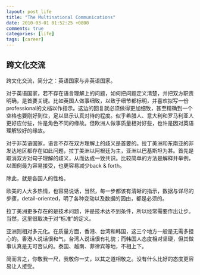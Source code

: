 ```yaml
---
layout: post_life
title: "The Multinational Communications"
date: 2010-03-01 01:52:25 +0800
comments: true
categories: [life]
tags: [career]
---
```


## 跨文化交流

跨文化交流，简分之：英语国家与非英语国家。

对于英语国家，若不存在语言理解上的问题，如何把问题定义清楚，并把双方职责明确，是首要关键。比如英国人做事细致，以致于细节都标明，并喜欢拟写一份professional的文档以作指示。这边的回复就必须做得更加细致，甚至精确到一个空格也要刚好到位，足以显示认真对待的程度。似乎希腊人、意大利和罗马利亚人更好应付些，许是角色不同的缘故。但欧洲人做事质量相对好些，也许是因对英语理解较好的缘故。

对于非英语国家，语言不存在双方理解上的歧义是首要的。拉丁美洲和东南亚的非发达地区都存在如此问题，拉丁美洲以阿根廷为主，亚洲以巴基斯坦为甚。首先是取消双方对句子理解的歧义，从而达成一致共识。比较简单的方法是解释并举例，以图例最为容易接受，也更容易减少back & forth。

除此，就是各国人的性格。

欧美的人大多热情，也容易说话，当然，每一步都该有清晰的指示，数据与详尽的步骤，detail-oriented，明了各种变动以及数据的因由，都是必须的。

拉丁美洲更多存在的是技术问题，许是技术达不到条件，所以经常需要作出让步。当然，这里很取决于对“标准”的定义。

亚洲则相对多元化。在质量方面，香港、台湾和韩国，这三个地方一般是无需多担心的。香港人说话很和气，台湾人说话很有礼貌；而韩国人态度相对坚硬，但其做事认真是无可否认的。泰国、越南、菲律宾等地，不相上下。

简而言之，你敬我一尺，我敬你一丈，以其之道相敬之。没有什么比好的态度更容易让人接受。
